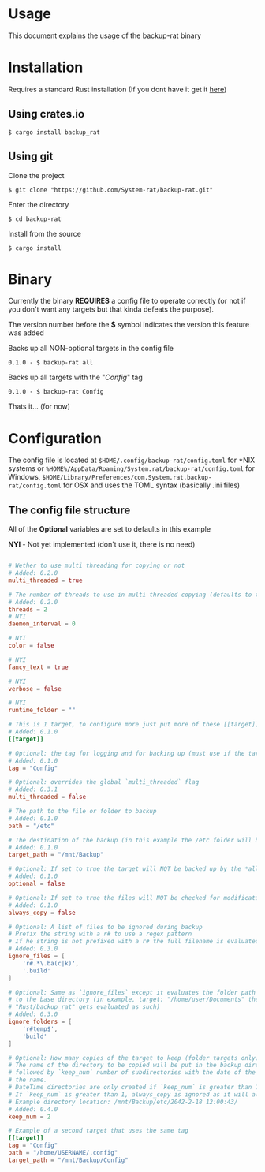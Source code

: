 # Usage
This document explains the usage of the backup-rat binary

# Installation
Requires a standard Rust installation (If you dont have it get it [here](https://rustup.rs/))
## Using crates.io
    $ cargo install backup_rat

## Using git
Clone the project 

    $ git clone "https://github.com/System-rat/backup-rat.git"
Enter the directory

    $ cd backup-rat
Install from the source

    $ cargo install


# Binary
Currently the binary **REQUIRES** a config file to operate correctly
(or not if you don't want any targets but that kinda defeats the purpose).

The version number before the **$** symbol indicates the version this feature was added

Backs up all NON-optional targets in the config file

    0.1.0 - $ backup-rat all 


Backs up all targets with the "*Config*" tag

    0.1.0 - $ backup-rat Config


Thats it... (for now)

# Configuration
The config file is located at `$HOME/.config/backup-rat/config.toml` for *NIX systems
or `%HOME%/AppData/Roaming/System.rat/backup-rat/config.toml` for Windows, 
`$HOME/Library/Preferences/com.System.rat.backup-rat/config.toml` for OSX and uses the TOML
syntax (basically .ini files)

## The config file structure
All of the **Optional** variables are set to defaults in this example

**NYI** - Not yet implemented (don't use it, there is no need)

```toml

# Wether to use multi threading for copying or not
# Added: 0.2.0
multi_threaded = true 

# The number of threads to use in multi threaded copying (defaults to the number of cores)
# Added: 0.2.0
threads = 2
# NYI
daemon_interval = 0 

# NYI
color = false 

# NYI
fancy_text = true 

# NYI
verbose = false 

# NYI
runtime_folder = "" 

# This is 1 target, to configure more just put more of these [[target]] tags followed by the target declaration
# Added: 0.1.0
[[target]] 

# Optional: the tag for logging and for backing up (must use if the target is optional)
# Added: 0.1.0
tag = "Config"

# Optional: overrides the global `multi_threaded` flag
# Added: 0.3.1
multi_threaded = false

# The path to the file or folder to backup
# Added: 0.1.0
path = "/etc" 

# The destination of the backup (in this example the /etc folder will be in /mnt/Backup/etc)
# Added: 0.1.0
target_path = "/mnt/Backup" 

# Optional: If set to true the target will NOT be backed up by the *all* target
# Added: 0.1.0
optional = false 

# Optional: If set to true the files will NOT be checked for modification
# Added: 0.1.0
always_copy = false 

# Optional: A list of files to be ignored during backup
# Prefix the string with a r# to use a regex pattern
# If he string is not prefixed with a r# the full filename is evaluated
# Added: 0.3.0
ignore_files = [
    'r#.*\.ba(c|k)',
    '.build'
] 

# Optional: Same as `ignore_files` except it evaluates the folder path relative
# to the base directory (in example, target: "/home/user/Documents" the sub-folder
# "Rust/backup_rat" gets evaluated as such)
# Added: 0.3.0
ignore_folders = [
    'r#temp$',
    'build'
] 

# Optional: How many copies of the target to keep (folder targets only).
# The name of the directory to be copied will be put in the backup directory
# followed by `keep_num` number of subdirectories with the date of the backup as
# the name.
# DateTime directories are only created if `keep_num` is greater than 1.
# If `keep_num` is greater than 1, always_copy is ignored as it will always create a new directory.
# Example directory location: /mnt/Backup/etc/2042-2-18 12:00:43/
# Added: 0.4.0
keep_num = 2

# Example of a second target that uses the same tag
[[target]] 
tag = "Config"
path = "/home/USERNAME/.config"
target_path = "/mnt/Backup/Config"

```
